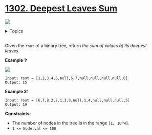 # [1302. Deepest Leaves Sum](https://leetcode.cn/problems/deepest-leaves-sum/)

![](https://img.shields.io/badge/Difficulty-Medium-F8AF40.svg)

<details>
<summary>Topics</summary>

* [`Binary Tree`](https://leetcode.com/tag/binary-tree/)
* [`Tree`](https://leetcode.com/tag/tree/)
* [`Breadth-first Search`](https://leetcode.com/tag/breadth-first-search/)
* [`Depth-first Search`](https://leetcode.com/tag/depth-first-search/)

</details>
<br />

Given the `root` of a binary tree, return *the sum of values of its deepest leaves*.
 

**Example 1:**

![](https://assets.leetcode.com/uploads/2019/07/31/1483_ex1.png)

    Input: root = [1,2,3,4,5,null,6,7,null,null,null,null,8]
    Output: 15

**Example 2:**

    Input: root = [6,7,8,2,7,1,3,9,null,1,4,null,null,null,5]
    Output: 19

**Constraints:**

 + The number of nodes in the tree is in the range `[1, 10^4]`.
 + `1 <= Node.val <= 100`
